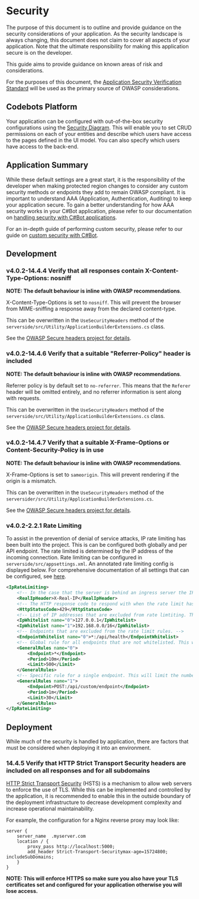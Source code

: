 <!-- @bot-written -->
<!-- % protected region % [Configure security document here] off begin -->
# Security

The purpose of this document is to outline and provide guidance on the security considerations of your application. As the security landscape is always changing, this document does not claim to cover all aspects of your application. Note that the ultimate responsibility for making this application secure is on the developer.

This guide aims to provide guidance on known areas of risk and considerations.

For the purposes of this document, the [Application Security Verification Standard](https://github.com/OWASP/ASVS/tree/v4.0.2#latest-stable-version---402) will be used as the primary source of OWASP considerations.

## Codebots Platform

Your application can be configured with out-of-the-box security configurations using the [Security Diagram](https://codebots.com/docs/using-the-security-diagram). This will enable you to set CRUD permissions on each of your entities and describe which users have access to the pages defined in the UI model. You can also specify which users have access to the back-end.

## Application Summary

While these default settings are a great start, it is the responsibility of the developer when making protected region changes to consider any custom security methods or endpoints they add to remain OWASP compliant. It is important to understand AAA (Application, Authentication, Auditing) to keep your application secure. To gain a better understanding for how AAA security works in your C#Bot application, please refer to our documentation on [handling security with C#Bot applications](https://codebots.com/docs/handling-security-in-c-bot-server-side).

For an in-depth guide of performing custom security, please refer to our guide on [custom security with C#Bot](https://codebots.com/docs/c-bot-custom-security).

## Development

### v4.0.2-14.4.4 Verify that all responses contain X-Content-Type-Options: nosniff

**NOTE: The default behaviour is inline with OWASP recommendations**.

X-Content-Type-Options is set to `nosniff`. This will prevent the browser from MIME-sniffing a response away from the declared content-type.

This can be overwritten in the `UseSecurityHeaders` method of the `serverside/src/Utility/ApplicationBuilderExtensions.cs` class.

See the [OWASP Secure headers project for details](https://wiki.owasp.org/index.php/OWASP_Secure_Headers_Project#xcto).

### v4.0.2-14.4.6 Verify that a suitable "Referrer-Policy" header is included

**NOTE: The default behaviour is inline with OWASP recommendations**.

Referrer policy is by default set to `no-referrer`. This means that the `Referer` header will be omitted entirely, and no referrer information is sent along with requests.

This  can be overwritten in the `UseSecurityHeaders` method of the `serverside/src/Utility/ApplicationBuilderExtensions.cs` class.

See the [OWASP Secure headers project for details](https://wiki.owasp.org/index.php/OWASP_Secure_Headers_Project#rp).

### v4.0.2-14.4.7 Verify that a suitable X-Frame-Options or Content-Security-Policy is in use

**NOTE: The default behaviour is inline with OWASP recommendations**.

X-Frame-Options is set to `sameorigin`. This will prevent rendering if the origin is a mismatch.

This can be overwritten in the `UseSecurityHeaders` method of the `serversider/src/Utility/ApplicationBuilderExtensions.cs`.

See the [OWASP Secure headers project for details](https://wiki.owasp.org/index.php/OWASP_Secure_Headers_Project#xfo).

### v4.0.2-2.2.1 Rate Limiting

To assist in the prevention of denial of service attacks, IP rate limiting has been built into the project. This is can be configured both globally and per API endpoint. The rate limited is determined by the IP address of the incoming connection. Rate limiting can be configured in `serverside/src/appsettings.xml`. An annotated rate limiting config is displayed below. For comprehensive documentation of all settings that can be configured, see [here](https://github.com/stefanprodan/AspNetCoreRateLimit/wiki/IpRateLimitMiddleware).

```xml
<IpRateLimiting>
	<!-- In the case that the server is behind an ingress server the IP address of the connection will be set to the IP address of the ingress instead of the client user. This field specifies the name of a header on the HTTP request that is set by the ingress that specifies the real IP address of the client. -->
	<RealIpHeader>X-Real-IP</RealIpHeader>
	<!-- The HTTP response code to respond with when the rate limit has been exceeded. -->
	<HttpStatusCode>429</HttpStatusCode>
	<!-- List of IP addresses that are excluded from rate limtiting. This accepts port ranges. -->
	<IpWhitelist name="0">127.0.0.1</IpWhitelist>
	<IpWhitelist name="1">192.168.0.0/16</IpWhitelist>
	<!-- Endpoints that are excluded from the rate limit rules. -->
	<EndpointWhitelist name="0">*:/api/health</EndpointWhitelist>
	<!-- Global rule for all endpoints that are not whitelisted. This will limit the number of requests by one IP address to 500 every 10 minutes. -->
	<GeneralRules name="0">
		<Endpoint>*</Endpoint>
		<Period>10m</Period>
		<Limit>500</Limit>
	</GeneralRules>
	<!-- Specific rule for a single endpoint. This will limit the number of POST requests to this single endpoint to 30 every minute. -->
	<GeneralRules name="1">
		<Endpoint>POST:/api/custom/endpoint</Endpoint>
		<Period>1m</Period>
		<Limit>30</Limit>
	</GeneralRules>
</IpRateLimiting>
```

## Deployment

While much of the security is handled by application, there are factors that must be considered when deploying it into an environment.

### 14.4.5 Verify that HTTP Strict Transport Security headers are included on all responses and for all subdomains

[HTTP Strict Transport Security](https://developer.mozilla.org/en-US/docs/Web/HTTP/Headers/Strict-Transport-Security) (HSTS) is a mechanism to allow web servers to enforce the use of TLS. While this can be implemented and controlled by the application, it is recommended to enable this in the outside boundary of the deployment infrastructure to decrease development complexity and increase operational maintainability.

For example, the configuration for a Nginx reverse proxy may look like:

```
server {
    server_name  .myserver.com
    location / {
        proxy_pass http://localhost:5000;
        add_header Strict-Transport-Securitymax-age=15724800; includeSubDomains;
    }
}
```

**NOTE: This will enforce HTTPS so make sure you also have your TLS certificates set and configured for your application otherwise you will lose access.**

<!-- % protected region % [Configure security document here] end -->
